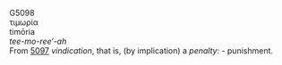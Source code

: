 <body>
  <p>G5098<br>  τιμωρία  <br> timōria  <br><i>tee-mo-ree‘-ah </i><br>From <a href="g5097.htm">5097</a>  <i>vindication</i>, that is, (by implication) a <i>penalty:</i> - punishment.<br></p>
 </body>